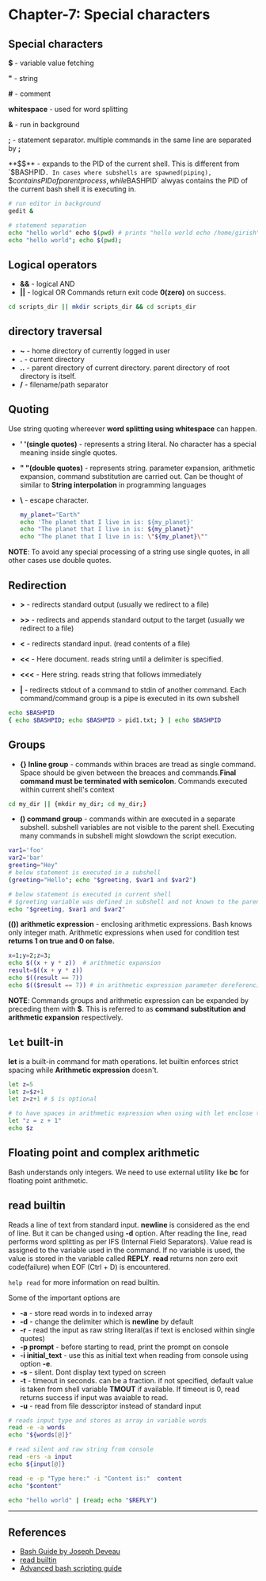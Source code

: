 # Chapter-7: Special characters

## Special characters

**$** - variable value fetching

**"** - string

**\#** - comment

**whitespace** - used for word splitting

**&** - run in background

**;** - statement separator. multiple commands in the same line are separated by **;**

**$$** - expands to the PID of the current shell. This is different from `$BASHPID`. In cases where subshells are spawned(piping), `$$` contains PID of parent process, while `$BASHPID` alwyas contains the PID of the current bash shell it is executing in.

```bash
# run editor in background
gedit &

# statement separation
echo "hello world" echo $(pwd) # prints "hello world echo /home/girish"
echo "hello world"; echo $(pwd);
```

## Logical operators

* **&&** - logical AND
* **||** - logical OR
Commands return exit code **0(zero)** on success.

```Bash
cd scripts_dir || mkdir scripts_dir && cd scripts_dir
```

## directory traversal

* **~** - home directory of currently logged in user
* **.** - current directory
* **..** - parent directory of current directory. parent directory of root directory is itself.
* **/** - filename/path separator

## Quoting

Use string quoting whereever **word splitting using whitespace** can happen.

* **' '(single quotes)** - represents a string literal. No character has a special meaning inside single quotes.

* **" "(double quotes)** - represents string. parameter expansion, arithmetic expansion, command substitution are carried out. Can be thought of similar to **String interpolation** in programming languages

* **\\** - escape character.

  ```Bash
  my_planet="Earth"
  echo 'The planet that I live in is: ${my_planet}'
  echo "The planet that I live in is: ${my_planet}"
  echo "The planet that I live in is: \"${my_planet}\""
  ```

**NOTE**: To avoid any special processing of a string use single quotes, in all other cases use double quotes.

## Redirection

* **>** - redirects standard output (usually we redirect to a file)

* **>>** - redirects and appends standard output to the target (usually we redirect to a file)

* **<** - redirects standard input. (read contents of a file)

* **<<** - Here document. reads string until a delimiter is specified.

* **<<<** - Here string. reads string that follows immediately

* **|** - redirects stdout of a command to stdin of another command. Each command/command group is a pipe is executed in its own subshell

```Bash
echo $BASHPID
{ echo $BASHPID; echo $BASHPID > pid1.txt; } | echo $BASHPID
```

## Groups

* **{} Inline group**  - commands within braces are tread as single command. Space should be given between the  breaces and commands.**Final command must be terminated with semicolon**. Commands executed within current shell's context

```bash
cd my_dir || {mkdir my_dir; cd my_dir;}
```

* **() command group** - commands within are executed in a separate subshell. subshell variables are not visible to the parent shell. Executing many commands in subshell might slowdown the script execution.

```bash
var1='foo'
var2='bar'
greeting="Hey"
# below statement is executed in a subshell
(greeting="Hello"; echo "$greeting, $var1 and $var2")

# below statement is executed in current shell
# $greeting variable was defined in subshell and not known to the parent shell.
echo "$greeting, $var1 and $var2"
```

**(()) arithmetic expression** - enclosing arithmetic expressions. Bash knows only integer math. Arithmetic expressions when used for condition test **returns 1 on true and 0 on false.**

```bash
x=1;y=2;z=3;
echo $((x + y * z))  # arithmetic expansion
result=$((x + y * z))
echo $((result == 7))
echo $(($result == 7)) # in arithmetic expression parameter dereferencing($) is optional
```

**NOTE**: Commands groups and arithmetic expression can be expanded by preceding them with **$**. This is referred to as **command substitution and arithmetic expansion** respectively.

## `let` built-in

**let** is a built-in command for math operations.
let builtin enforces strict spacing while **Arithmetic expression** doesn't.  

```Bash
let z=5
let z=$z+1
let z=z+1 # $ is optional

# to have spaces in arithmetic expression when using with let enclose the expression in double quotes.
let "z = z + 1"
echo $z
```

## Floating point and complex arithmetic

Bash understands only integers. We need to use external utility like **bc** for floating point arithmetic.

## read builtin

Reads a line of text from standard input. **newline** is considered as the end of line. But it can be changed using **-d** option. After reading the line, read performs word splitting as per IFS (Internal Field Separators). Value read is assigned to the variable used in the command. If no variable is used, the value is stored in the variable called **REPLY**.
**read** returns non zero exit code(failure) when EOF (Ctrl + D) is encountered.

`help read` for more information on read builtin.

Some of the important options are

* **-a** - store read words in to indexed array
* **-d** - change the delimiter which is **newline** by default
* **-r** - read the input as raw string literal(as if text is enclosed within single quotes)
* **-p prompt** - before starting to read, print the prompt on console
* **-i initial_text** - use this as initial text when reading from console using option **-e**.
* **-s** - silent. Dont display text typed on screen
* **-t** - timeout in seconds. can be a fraction. if not specified, default value is taken from shell variable **TMOUT** if available. If timeout is 0, read returns success if input was avaiable to read.
* **-u** - read from file desscriptor instead of standard input

```Bash
# reads input type and stores as array in variable words
read -e -a words
echo "${words[@]}"

# read silent and raw string from console
read -ers -a input
echo ${input[@]}

read -e -p "Type here:" -i "Content is:"  content
echo "$content"

echo "hello world" | (read; echo "$REPLY")
```

---

## References

* [Bash Guide by Joseph Deveau](https://www.amazon.in/BASH-Guide-Joseph-DeVeau-ebook/dp/B01F8AZ1LE/ref=sr_1_4?keywords=bash&qid=1564983319&s=digital-text&sr=1-4)
* [read builtin](https://www.computerhope.com/unix/bash/read.htm)
* [Advanced bash scripting guide](https://www.tldp.org/LDP/abs/html/arithexp.html)
